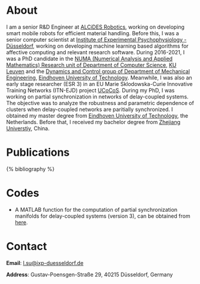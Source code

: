 
# About
I am a senior R&D Engineer at [ALCiDES Robotics](https://www.alcides.tech), working on developing smart mobile robots for efficient material handling.
Before this, I was a senior computer scientist at [Institute of Experimental Psychophysiology - Düsseldorf](https://ixp-duesseldorf.de/), working on developing machine learning based algorithms for affective computing and relevant research software. During 2016-2021, I was a PhD candidate in the <a href="http://wms.cs.kuleuven.be/groups/NUMA">NUMA (Numerical Analysis and Applied Mathematics) Research unit of Department of Computer Science</a>, <a href="http://www.kuleuven.be">KU Leuven</a> and the <a href="https://www.tue.nl/en/research/research-groups/dynamics-and-control/">Dynamics and Control group of Department of Mechanical Engineering</a>, <a href="http://www.tue.nl">Eindhoven University of Technology</a>. Meanwhile, I was also an early stage researcher (ESR 3) in an EU Marie Sklodowska-Curie Innovative Training Networks (ITN-EJD) project <a href="http://ucocos.cs.kuleuven.be"> UCoCoS</a>. During my PhD, I was working on partial synchronization in networks of delay-coupled systems. The objective was to analyze the robustness and parametric dependence of clusters when delay-coupled networks are paritially synchronized. I obtained my master degree from <a href="http://www.tue.nl">Eindhoven University of Technology</a>, the Netherlands. Before that, I received my bachelor degree from <a href="http://www.zju.edu.cn"> Zhejiang Universtiy</a>, China.

<!-- 
# What's New
We will oragnize the first UCoCoS training course on Lyapunov methods for time-delay systems at KU Leuven on March 12-14, 2018. 
* 10/19 - The [3rd UCoCoS training course "Hybrid dynamical systems"](https://wms.cs.kuleuven.be/ucocos/news/ucocos-trainning-course-hybrid-dynamical-systems-october-21-2013-25-2019-villeneuve-d2019ascq-france) in Lille, France 
* 09/19 - The [2nd UCoCoS training course "Model Order Reduction"](https://wms.cs.kuleuven.be/ucocos/events/2nd-ucocos-trainning-course-tu-eindhoven-september-23-september-27-2019) in Eindhoven, the Netherlands 
* 03/19 - The [3rd UCoCoS workshop](https://wms.cs.kuleuven.be/ucocos/events/3rd-ucocos-workshop-monday-18-march-2019-leuven-belgium) in Leuven, Belgium
* 12/18 - Paper accepted and presented on the [5th IFAC Conference on Analysis and Control of Chaotic Systems](https://chaos2018.dc.wtb.tue.nl/)
* 10/18 - The [2nd UCoCoS workshop](https://wms.cs.kuleuven.be/ucocos/events/2nd-ucocos-workshop-monday-29-october-2018-eindhoven-netherlands-1) in Eindhoven, the Netherlands 
* 03/18 - The [1st UCoCoS training course "Lyapunov methods for time-delay systems"](https://wms.cs.kuleuven.be/ucocos/events/copy_of_ucocos-training-course-201clyapunov-methods-for-time-delay-systems201d-12-14-march-2018) in Leuven, Belgium
* 06/17 - Paper accepted and presented on [ENOC 2017](http://congressline.hu/enoc2017/)  
* 09/17 - The [1st UCoCoS Workshop](https://wms.cs.kuleuven.be/ucocos/events/first-ucocos-workshop-lille-7-8-september-2017-2) in Lille, France. 
 -->

# Publications
{% bibliography %}

# Codes
* A MATLAB function for the computation of partial synchronization manifolds for delay-coupled systems (version 3), can be obtained from [here](http://twr.cs.kuleuven.be/research/software/delay-control/manifolds/). 

# Contact 

**Email**: l.su@ixp-duesseldorf.de

**Address**: Gustav-Poensgen-Straße 29, 40215 Düsseldorf, Germany
